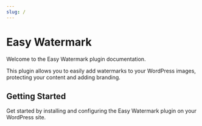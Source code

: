 ```yaml
---
slug: /
---
```


# Easy Watermark

Welcome to the Easy Watermark plugin documentation.

This plugin allows you to easily add watermarks to your WordPress images, protecting your content and adding branding.

## Getting Started

Get started by installing and configuring the Easy Watermark plugin on your WordPress site.